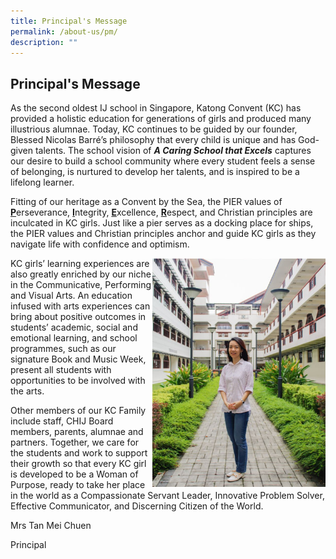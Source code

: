 ```yaml
---
title: Principal's Message
permalink: /about-us/pm/
description: ""
---
```

## Principal's Message

As the second oldest IJ school in Singapore, Katong Convent (KC) has provided a holistic education for generations of girls and produced many illustrious alumnae. Today, KC continues to be guided by our founder, Blessed Nicolas Barré’s philosophy that every child is unique and has God-given talents. The school vision of **_A Caring School that Excels_** captures our desire to build a school community where every student feels a sense of belonging, is nurtured to develop her talents, and is inspired to be a lifelong learner. 

Fitting of our heritage as a Convent by the Sea, the PIER values of <u>**P**</u>erseverance, <u>**I**</u>ntegrity, <u>**E**</u>xcellence, <u>**R**</u>espect, and Christian principles are inculcated in KC girls. Just like a pier serves as a docking place for ships, the PIER values and Christian principles anchor and guide KC girls as they navigate life with confidence and optimism. 

<img src="/images/prinmsg.jpg" style="width:55%" align=right>

KC girls’ learning experiences are also greatly enriched by our niche in the Communicative, Performing and Visual Arts. An education infused with arts experiences can bring about positive outcomes in students’ academic, social and emotional learning, and school programmes, such as our signature Book and Music Week, present all students with opportunities to be involved with the arts. 

Other members of our KC Family include staff, CHIJ Board members, parents, alumnae and partners. Together, we care for the students and work to support their growth so that every KC girl is developed to be a Woman of Purpose, ready to take her place in the world as a Compassionate Servant Leader, Innovative Problem Solver, Effective Communicator, and Discerning Citizen of the World. 

  

  
Mrs Tan Mei Chuen

  
Principal